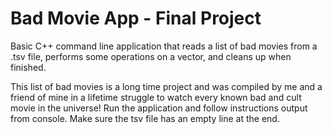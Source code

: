 # Bad Movie App - Final Project
Basic C++ command line application that reads a list of bad movies from a .tsv file, 
performs some operations on a vector, and cleans up when finished.

This list of bad movies is a long time project and was compiled by me and a friend of mine 
in a lifetime struggle to watch every known bad and cult movie in the universe!
Run the application and follow instructions output from console. Make sure the tsv file has an empty line at the end.

